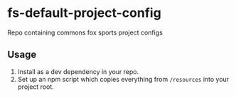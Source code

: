 # fs-default-project-config
Repo containing commons fox sports project configs

## Usage
1) Install as a dev dependency in your repo.
2) Set up an npm script which copies everything from `/resources` into your project root.
